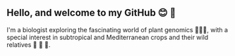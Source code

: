 ## Hello, and welcome to my GitHub :blush: 👋

I'm a biologist exploring the fascinating world of plant genomics :seedling::woman_technologist:, with a special interest in subtropical and Mediterranean crops and their wild relatives :avocado: :mango: :grapes:.  

<!--
**Alicia-Talavera/Alicia-Talavera** is a ✨ _special_ ✨ repository because its `README.md` (this file) appears on your GitHub profile.

Here are some ideas to get you started:

- 🔭 I’m currently working on ...
- 🌱 I’m currently learning ...
- 👯 I’m looking to collaborate on ...
- 🤔 I’m looking for help with ...
- 💬 Ask me about ...
- 📫 How to reach me: ...
- 😄 Pronouns: ...
- ⚡ Fun fact: ...
-->
